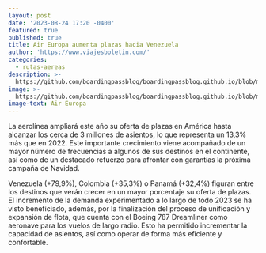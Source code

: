 ```yaml
---
layout: post
date: '2023-08-24 17:20 -0400'
featured: true
published: true
title: Air Europa aumenta plazas hacia Venezuela
author: 'https://www.viajesboletin.com/'
categories:
  - rutas-aereas
description: >-
  https://github.com/boardingpassblog/boardingpassblog.github.io/blob/main/assets/images/air_europa_bp.jpg?raw=true
image: >-
  https://github.com/boardingpassblog/boardingpassblog.github.io/blob/main/assets/images/air_europa_bp.jpg?raw=true
image-text: Air Europa
---
```

La aerolínea ampliará este año su oferta de plazas en América hasta alcanzar los cerca de 3 millones de asientos, lo que representa un 13,3% más que en 2022. Este importante crecimiento viene acompañado de un mayor número de frecuencias a algunos de sus destinos en el continente, así como de un destacado refuerzo para afrontar con garantías la próxima campaña de Navidad.

Venezuela (+79,9%), Colombia (+35,3%) o Panamá (+32,4%) figuran entre los destinos que verán crecer en un mayor porcentaje su oferta de plazas. El incremento de la demanda experimentado a lo largo de todo 2023 se ha visto beneficiado, además, por la finalización del proceso de unificación y expansión de flota, que cuenta con el Boeing 787 Dreamliner como aeronave para los vuelos de largo radio. Esto ha permitido incrementar la capacidad de asientos, así como operar de forma más eficiente y confortable.


